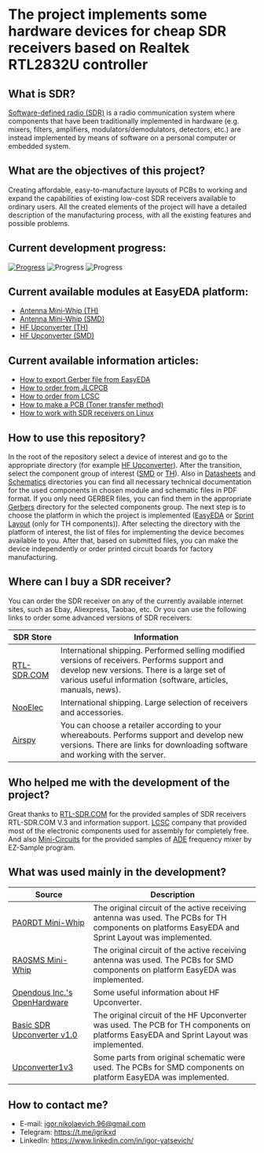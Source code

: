 # The project implements some hardware devices for cheap SDR receivers based on Realtek RTL2832U controller 

## What is SDR?
[Software-defined radio (SDR)] is a radio communication system where components that have been traditionally implemented in hardware (e.g. mixers, filters, amplifiers, modulators/demodulators, detectors, etc.) are instead implemented by means of software on a personal computer or embedded system.  

## What are the objectives of this project?
Creating affordable, easy-to-manufacture layouts of PCBs to working and expand the capabilities of existing low-cost SDR receivers available to ordinary users. All the created elements of the project will have a detailed description of the manufacturing process, with all the existing features and possible problems.

## Current development progress:
[![Progress](http://progressed.io/bar/100?title=PCBs)](https://easyeda.com/IgrikXD) ![Progress](http://progressed.io/bar/94?title=Documentation%20) ![Progress](http://progressed.io/bar/60?title=Testing)

## Current available modules at EasyEDA platform:
- [Antenna Mini-Whip (TH)]
- [Antenna Mini-Whip (SMD)]
- [HF Upconverter (TH)]
- [HF Upconverter (SMD)]

## Current available information articles:
- [How to export Gerber file from EasyEDA]
- [How to order from JLCPCB]
- [How to order from LCSC]
- [How to make a PCB (Toner transfer method)]
- [How to work with SDR receivers on Linux]

## How to use this repository?
In the root of the repository select a device of interest and go to the appropriate directory (for example [HF Upconverter](./HF%20Upconverter)). After the transition, select the component group of interest ([SMD](./HF%20Upconverter/SMD) or [TH](./HF%20Upconverter/TH)). Also in [Datasheets](./HF%20Upconverter/SMD/Datasheets) and [Schematics](./HF%20Upconverter/SMD/Schematics) directories you can find all necessary technical documentation for the used components in chosen module and schematic files in PDF format. If you only need GERBER files, you can find them in the appropriate [Gerbers](./HF%20Upconverter/SMD/Gerbers) directory for the selected components group. The next step is to choose the platform in which the project is implemented ([EasyEDA](./HF%20Upconverter/SMD/EasyEDA) or [Sprint Layout](./HF%20Upconverter/TH/Sprint%20Layout) (only for TH components)). After selecting the directory with the platform of interest, the list of files for implementing the device becomes available to you. After that, based on submitted files, you can make the device independently or order printed circuit boards for factory manufacturing.

## Where can I buy a SDR receiver?
You can order the SDR receiver on any of the currently available internet sites, such as Ebay, Aliexpress, Taobao, etc. Or you can use the following links to order some advanced versions of SDR receivers:

| SDR Store | Information |
| ----- | ----- |
| [RTL-SDR.COM] | International shipping. Performed selling modified versions of receivers. Performs support and develop new versions. There is a large set of various useful information (software, articles, manuals, news). |
| [NooElec] | International shipping. Large selection of receivers and accessories. |
| [Airspy] | You can choose a retailer according to your whereabouts. Performs support and develop new versions. There are links for downloading software and working with the server. |

## Who helped me with the development of the project?
Great thanks to [RTL-SDR.COM] for the provided samples of SDR receivers RTL-SDR.COM V.3 and information support. [LCSC] company that provided most of the electronic components used for assembly for completely free. And also [Mini-Circuits] for the provided samples of [ADE] frequency mixer by EZ-Sample program.

## What was used mainly in the development?
| Source | Description |
| ------ | ------ |
| [PA0RDT Mini-Whip] | The original circuit of the active receiving antenna was used. The PCBs for TH components on platforms EasyEDA and Sprint Layout was implemented. |
| [RA0SMS Mini-Whip] | The original circuit of the active receiving antenna was used. The PCBs for SMD components on platform EasyEDA was implemented. |
| [Opendous Inc.'s OpenHardware] | Some useful information about HF Upconverter. |
| [Basic SDR Upconverter v1.0] | The original circuit of the HF Upconverter was used. The PCB for TH components on platforms EasyEDA and Sprint Layout was implemented. |
| [Upconverter1v3] | Some parts from original schematic were used. The PCBs for SMD components on platform EasyEDA was implemented. |

## How to contact me?
- E-mail: igor.nikolaevich.96@gmail.com
- Telegram: https://t.me/igrikxd
- LinkedIn: https://www.linkedin.com/in/igor-yatsevich/

[Software-defined radio (SDR)]: <https://en.wikipedia.org/wiki/Software-defined_radio>
[RTL-SDR.COM]: <https://www.rtl-sdr.com/buy-rtl-sdr-dvb-t-dongles/>
[NooElec]: <http://www.nooelec.com/store/sdr.html>
[Airspy]: <https://airspy.com/purchase/>
[LCSC]: <https://lcsc.com/>
[Mini-Circuits]: <https://ww2.minicircuits.com/homepage/homepage.html>
[ADE]: <https://www.minicircuits.com/WebStore/dashboard.html?model=ADE-1%2B>
[PA0RDT Mini-Whip]: <http://dl1dbc.net/SAQ/miniwhip.html>
[RA0SMS Mini-Whip]: <http://www.ra0sms.ru/p/the-active-antenna-mini-whip-10-khz-30.html>
[Opendous Inc.'s OpenHardware]: <https://github.com/ha7ilm/opendous/wiki>
[Basic SDR Upconverter v1.0]: <http://home.scarlet.be/on1bes/sdr_up_conv_v1.0_ade1_125_en.html>
[Upconverter1v3]: <https://github.com/opendous/Upconverter1v3>
[Antenna Mini-Whip (TH)]: <https://easyeda.com/igor.nikolaevich.96/Antenna_Mini_Whip-d8935f151d3a4221a9a3aacae3acdb65>
[Antenna Mini-Whip (SMD)]: <https://easyeda.com/IgrikXD/Antenna_Mini_Whip_SMD-74e9e6740b814f6c901a811855125754>
[HF Upconverter (TH)]: <https://easyeda.com/IgrikXD/HF_Upconverter_ADE_series_mixers-b319a09d843a495baa5be52cb93d76d8>
[HF Upconverter (SMD)]: <https://easyeda.com/IgrikXD/HF_Upconverter_SMD-3cfb364d4cd2413abd3e60c4312f322d>
[How to export Gerber file from EasyEDA]: <./Useful%20info/How%20to%20export%20Gerber%20file%20from%20EasyEDA.md>
[How to order from JLCPCB]: <./Useful%20info/How%20to%20order%20from%20JLCPCB.md>
[How to order from LCSC]: <./Useful%20info/How%20to%20order%20from%20LCSC.md>
[How to make a PCB (Toner transfer method)]: <./Useful%20info/How%20to%20make%20a%20PCB%20(Toner%20transfer%20method).md>
[How to work with SDR receivers on Linux]: <./Useful%20info/How%20to%20work%20with%20SDR%20receivers%20on%20Linux.md>